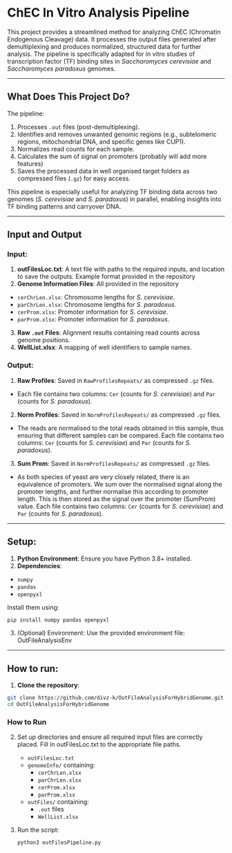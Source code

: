 # ChEC In Vitro Analysis Pipeline

This project provides a streamlined method for analyzing ChEC (Chromatin Endogenous Cleavage) data. It processes the output files generated after demultiplexing and produces normalized, structured data for further analysis. The pipeline is specifically adapted for in vitro studies of transcription factor (TF) binding sites in *Saccharomyces cerevisiae* and *Saccharomyces paradoxus* genomes.

---

## What Does This Project Do?

The pipeline:
1. Processes `.out` files (post-demultiplexing).
2. Identifies and removes unwanted genomic regions (e.g., subtelomeric regions, mitochondrial DNA, and specific genes like CUP1).
3. Normalizes read counts for each sample.
4. Calculates the sum of signal on promoters (probably will add more features)
5. Saves the processed data in well organised target folders as compressed files (`.gz`) for easy access.

This pipeline is especially useful for analyzing TF binding data across two genomes (*S. cerevisiae* and *S. paradoxus*) in parallel, enabling insights into TF binding patterns and carryover DNA.

---

## Input and Output

### Input:
1. **outFilesLoc.txt**: A text file with paths to the required inputs, and location to save the outputs. Example format provided in the repository
2. **Genome Information Files**: All provided in the repository
- `cerChrLen.xlsx`: Chromosome lengths for *S. cerevisiae*.
- `parChrLen.xlsx`: Chromosome lengths for *S. paradoxus*.
- `cerProm.xlsx`: Promoter information for *S. cerevisiae*.
- `parProm.xlsx`: Promoter information for *S. paradoxus*.
3. **Raw `.out` Files**: Alignment results containing read counts across genome positions.
4. **WellList.xlsx**: A mapping of well identifiers to sample names.

### Output:
1. **Raw Profiles**: Saved in `RawProfilesRepeats/` as compressed `.gz` files.
- Each file contains two columns: `Cer` (counts for *S. cerevisiae*) and `Par` (counts for *S. paradoxus*).
2. **Norm Profiles**: Saved in `NormProfilesRepeats/` as compressed `.gz` files.
- The reads are normalised to the total reads obtained in this sample, thus ensuring that different samples can be compared. Each file contains two columns: `Cer` (counts for *S. cerevisiae*) and `Par` (counts for *S. paradoxus*).
3. **Sum Prom**: Saved in `NormProfilesRepeats/` as compressed `.gz` files.
- As both species of yeast are very closely related, there is an equivalence of promoters. We sum over the normalised signal along the promoter lengths, and further normalise this according to promoter length. This is then stored as the signal over the promoter (SumProm) value. Each file contains two columns: `Cer` (counts for *S. cerevisiae*) and `Par` (counts for *S. paradoxus*).
---


## Setup:
1. **Python Environment**: Ensure you have Python 3.8+ installed.
2. **Dependencies**:
- `numpy`
- `pandas`
- `openpyxl`

Install them using:
```bash
pip install numpy pandas openpyxl
```
3. (Optional) Environment: Use the provided environment file: OutFileAnalysisEnv
---


## How to run:
1. **Clone the repository**:
```bash
git clone https://github.com/divz-k/OutFileAnalysisForHybridGenome.git
cd OutFileAnalysisForHybridGenome
```
### How to Run

2. Set up directories and ensure all required input files are correctly placed. Fill in outFilesLoc.txt to the appropriate file paths.
   - `outFilesLoc.txt`
   - `genomeInfo/` containing:
     - `cerChrLen.xlsx`
     - `parChrLen.xlsx`
     - `cerProm.xlsx`
     - `parProm.xlsx`
   - `outFiles/` containing:
     - `.out` files
     - `WellList.xlsx`

3. Run the script:
   ```bash
   python3 outFilesPipeline.py
